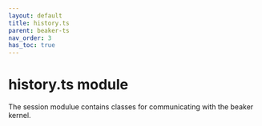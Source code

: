 ```yaml
---
layout: default
title: history.ts
parent: beaker-ts
nav_order: 3
has_toc: true
---
```


# history.ts module

The session modulue contains classes for communicating with the beaker kernel.
